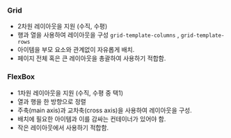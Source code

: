 ### Grid

- 2차원 레이아웃을 지원 (수직, 수평)
- 행과 열을 사용하여 레이아웃을 구성 `grid-template-columns` , `grid-template-rows`
- 아이템을 부모 요소와 관계없이 자유롭게 배치.
- 페이지 전체 혹은 큰 레이아웃을 총괄하여 사용하기 적합함.

### FlexBox

- 1차원 레이아웃을 지원 (수직, 수평 중 택1)
- 열과 행을 한 방향으로 정렬
- 주축(main axis)과 교차축(cross axis)을 사용하여 레이아웃을 구성.
- 배치에 필요한 아이템과 이를 감싸는 컨테이너가 있어야 함.
- 작은 레이아웃에서 사용하기 적합함.
